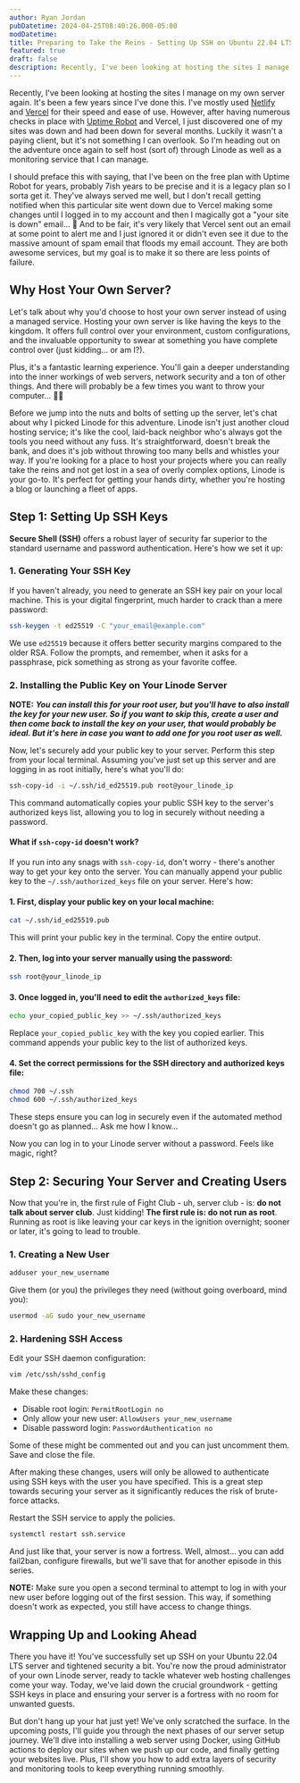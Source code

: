 ```yaml
---
author: Ryan Jordan
pubDatetime: 2024-04-25T08:40:26.000-05:00
modDatetime:
title: Preparing to Take the Reins - Setting Up SSH on Ubuntu 22.04 LTS
featured: true
draft: false
description: Recently, I've been looking at hosting the sites I manage on my own server again. It's been a few years since I've done this. I've mostly used Netlify and Vercel for their speed and ease of use. However, after having numerous checks in place with Uptime Robot and Vercel, I just discovered one of my sites was down and had been down for several months. Luckily it wasn't a paying client, but it's not something I can overlook. So I'm heading out on the adventure once again to self host (sort of) through Linode as well as monitoring that I can manage.
---
```


Recently, I've been looking at hosting the sites I manage on my own server again. It's been a few years since I've done this. I've mostly used [Netlify](https://www.netlify.com/) and [Vercel](https://vercel.com) for their speed and ease of use. However, after having numerous checks in place with [Uptime Robot](https://uptimerobot.com) and Vercel, I just discovered one of my sites was down and had been down for several months. Luckily it wasn't a paying client, but it's not something I can overlook. So I'm heading out on the adventure once again to self host (sort of) through Linode as well as a monitoring service that I can manage.

I should preface this with saying, that I've been on the free plan with Uptime Robot for years, probably 7ish years to be precise and it is a legacy plan so I sorta get it. They've always served me well, but I don't recall getting notified when this particular site went down due to Vercel making some changes until I logged in to my account and then I magically got a "your site is down" email... 👀 And to be fair, it's very likely that Vercel sent out an email at some point to alert me and I just ignored it or didn't even see it due to the massive amount of spam email that floods my email account. They are both awesome services, but my goal is to make it so there are less points of failure.

## Why Host Your Own Server?

Let's talk about why you'd choose to host your own server instead of using a managed service. Hosting your own server is like having the keys to the kingdom. It offers full control over your environment, custom configurations, and the invaluable opportunity to swear at something you have complete control over (just kidding... or am I?).

Plus, it's a fantastic learning experience. You'll gain a deeper understanding into the inner workings of web servers, network security and a ton of other things. And there will probably be a few times you want to throw your computer... 🤷‍♂️

Before we jump into the nuts and bolts of setting up the server, let's chat about why I picked Linode for this adventure. Linode isn't just another cloud hosting service; it's like the cool, laid-back neighbor who's always got the tools you need without any fuss. It's straightforward, doesn't break the bank, and does it's job without throwing too many bells and whistles your way. If you're looking for a place to host your projects where you can really take the reins and not get lost in a sea of overly complex options, Linode is your go-to. It's perfect for getting your hands dirty, whether you're hosting a blog or launching a fleet of apps.

## Step 1: Setting Up SSH Keys

**Secure Shell (SSH)** offers a robust layer of security far superior to the standard username and password authentication. Here's how we set it up:

### 1. Generating Your SSH Key

If you haven't already, you need to generate an SSH key pair on your local machine. This is your digital fingerprint, much harder to crack than a mere password:

```bash
ssh-keygen -t ed25519 -C "your_email@example.com"
```

We use `ed25519` because it offers better security margins compared to the older RSA. Follow the prompts, and remember, when it asks for a passphrase, pick something as strong as your favorite coffee.

### 2. Installing the Public Key on Your Linode Server

**NOTE:** **_You can install this for your root user, but you'll have to also install the key for your new user. So if you want to skip this, create a user and then come back to install the key on your user, that would probably be ideal. But it's here in case you want to add one for you root user as well._**

Now, let's securely add your public key to your server. Perform this step from your local terminal. Assuming you've just set up this server and are logging in as root initially, here's what you'll do:

```bash
ssh-copy-id -i ~/.ssh/id_ed25519.pub root@your_linode_ip
```

This command automatically copies your public SSH key to the server's authorized keys list, allowing you to log in securely without needing a password.

#### What if `ssh-copy-id` doesn't work?

If you run into any snags with `ssh-copy-id`, don't worry - there's another way to get your key onto the server. You can manually append your public key to the `~/.ssh/authorized_keys` file on your server. Here's how:

#### 1. First, display your public key on your local machine:

```bash
cat ~/.ssh/id_ed25519.pub
```

This will print your public key in the terminal. Copy the entire output.

#### 2. Then, log into your server manually using the password:

```bash
ssh root@your_linode_ip
```

#### 3. Once logged in, you'll need to edit the `authorized_keys` file:

```bash
echo your_copied_public_key >> ~/.ssh/authorized_keys
```

Replace `your_copied_public_key` with the key you copied earlier. This command appends your public key to the list of authorized keys.

#### 4. Set the correct permissions for the SSH directory and authorized keys file:

```bash
chmod 700 ~/.ssh
chmod 600 ~/.ssh/authorized_keys
```

These steps ensure you can log in securely even if the automated method doesn't go as planned... Ask me how I know...

Now you can log in to your Linode server without a password. Feels like magic, right?

## Step 2: Securing Your Server and Creating Users

Now that you're in, the first rule of Fight Club - uh, server club - is: **do not talk about server club**. Just kidding! **The first rule is: do not run as root**. Running as root is like leaving your car keys in the ignition overnight; sooner or later, it's going to lead to trouble.

### 1. Creating a New User

```bash
adduser your_new_username
```

Give them (or you) the privileges they need (without going overboard, mind you):

```bash
usermod -aG sudo your_new_username
```

### 2. Hardening SSH Access

Edit your SSH daemon configuration:

```bash
vim /etc/ssh/sshd_config
```

Make these changes:

- Disable root login: `PermitRootLogin no`
- Only allow your new user: `AllowUsers your_new_username`
- Disable password login: `PasswordAuthentication no`

Some of these might be commented out and you can just uncomment them. Save and close the file.

After making these changes, users will only be allowed to authenticate using SSH keys with the user you have specified. This is a great step towards securing your server as it significantly reduces the risk of brute-force attacks.

Restart the SSH service to apply the policies.

```bash
systemctl restart ssh.service
```

And just like that, your server is now a fortress. Well, almost... you can add fail2ban, configure firewalls, but we'll save that for another episode in this series.

**NOTE:** Make sure you open a second terminal to attempt to log in with your new user before logging out of the first session. This way, if something doesn't work as expected, you still have access to change things.

## Wrapping Up and Looking Ahead

There you have it! You've successfully set up SSH on your Ubuntu 22.04 LTS server and tightened security a bit. You're now the proud administrator of your own Linode server, ready to tackle whatever web hosting challenges come your way. Today, we've laid down the crucial groundwork - getting SSH keys in place and ensuring your server is a fortress with no room for unwanted guests.

But don't hang up your hat just yet! We've only scratched the surface. In the upcoming posts, I'll guide you through the next phases of our server setup journey. We'll dive into installing a web server using Docker, using GitHub actions to deploy our sites when we push up our code, and finally getting your websites live. Plus, I'll show you how to add extra layers of security and monitoring tools to keep everything running smoothly.
